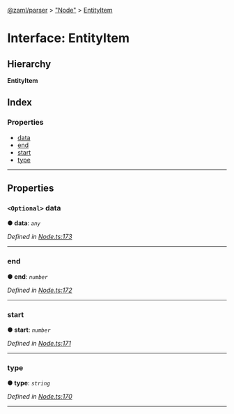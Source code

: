 [@zaml/parser](../README.md) > ["Node"](../modules/_node_.md) > [EntityItem](../interfaces/_node_.entityitem.md)

# Interface: EntityItem

## Hierarchy

**EntityItem**

## Index

### Properties

* [data](_node_.entityitem.md#data)
* [end](_node_.entityitem.md#end)
* [start](_node_.entityitem.md#start)
* [type](_node_.entityitem.md#type)

---

## Properties

<a id="data"></a>

### `<Optional>` data

**● data**: *`any`*

*Defined in [Node.ts:173](https://github.com/nexushubs/zaml-lang/blob/5afa52e/packages/zaml-parser/src/Node.ts#L173)*

___
<a id="end"></a>

###  end

**● end**: *`number`*

*Defined in [Node.ts:172](https://github.com/nexushubs/zaml-lang/blob/5afa52e/packages/zaml-parser/src/Node.ts#L172)*

___
<a id="start"></a>

###  start

**● start**: *`number`*

*Defined in [Node.ts:171](https://github.com/nexushubs/zaml-lang/blob/5afa52e/packages/zaml-parser/src/Node.ts#L171)*

___
<a id="type"></a>

###  type

**● type**: *`string`*

*Defined in [Node.ts:170](https://github.com/nexushubs/zaml-lang/blob/5afa52e/packages/zaml-parser/src/Node.ts#L170)*

___

